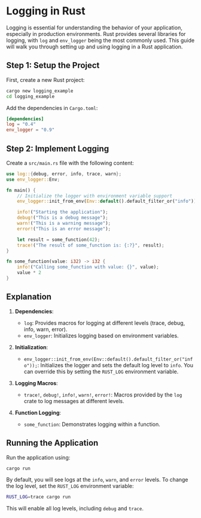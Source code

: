 
# Logging in Rust

Logging is essential for understanding the behavior of your application, especially in production environments. Rust provides several libraries for logging, with `log` and `env_logger` being the most commonly used. This guide will walk you through setting up and using logging in a Rust application.

## Step 1: Setup the Project

First, create a new Rust project:

```sh
cargo new logging_example
cd logging_example
```

Add the dependencies in `Cargo.toml`:

```toml
[dependencies]
log = "0.4"
env_logger = "0.9"
```

## Step 2: Implement Logging

Create a `src/main.rs` file with the following content:

```rust
use log::{debug, error, info, trace, warn};
use env_logger::Env;

fn main() {
    // Initialize the logger with environment variable support
    env_logger::init_from_env(Env::default().default_filter_or("info"));

    info!("Starting the application");
    debug!("This is a debug message");
    warn!("This is a warning message");
    error!("This is an error message");

    let result = some_function(42);
    trace!("The result of some_function is: {:?}", result);
}

fn some_function(value: i32) -> i32 {
    info!("Calling some_function with value: {}", value);
    value * 2
}
```

## Explanation

1. **Dependencies**:
    - `log`: Provides macros for logging at different levels (trace, debug, info, warn, error).
    - `env_logger`: Initializes logging based on environment variables.

2. **Initialization**:
    - `env_logger::init_from_env(Env::default().default_filter_or("info"));`: Initializes the logger and sets the default log level to `info`. You can override this by setting the `RUST_LOG` environment variable.

3. **Logging Macros**:
    - `trace!`, `debug!`, `info!`, `warn!`, `error!`: Macros provided by the `log` crate to log messages at different levels.

4. **Function Logging**:
    - `some_function`: Demonstrates logging within a function.

## Running the Application

Run the application using:

```sh
cargo run
```

By default, you will see logs at the `info`, `warn`, and `error` levels. To change the log level, set the `RUST_LOG` environment variable:

```sh
RUST_LOG=trace cargo run
```

This will enable all log levels, including `debug` and `trace`.

